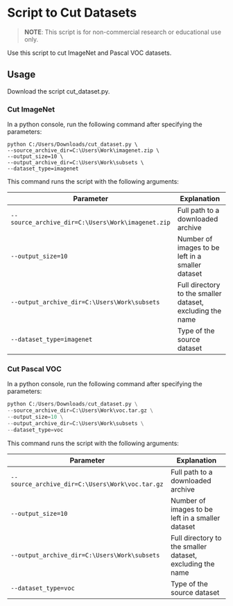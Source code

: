 # Script to Cut Datasets

> **NOTE**: This script is for non-commercial research or educational use only.

Use this script to cut ImageNet and Pascal VOC datasets.

## Usage 

Download the script cut_dataset.py.

### Cut ImageNet

In a python console, run the following command after specifying the parameters:

```
python C:/Users/Downloads/cut_dataset.py \
--source_archive_dir=C:\Users\Work\imagenet.zip \
--output_size=10 \
--output_archive_dir=C:\Users\Work\subsets \
--dataset_type=imagenet
```
This command runs the script with the following arguments:

Parameter  |  Explanation
--|--
`--source_archive_dir=C:\Users\Work\imagenet.zip`  |  Full path to a downloaded archive
`--output_size=10` |  Number of images to be left in a smaller dataset
`--output_archive_dir=C:\Users\Work\subsets` | Full directory to the smaller dataset, excluding the name
`--dataset_type=imagenet`| Type of the source dataset

### Cut Pascal VOC

In a python console, run the following command after specifying the parameters:

```py
python C:/Users/Downloads/cut_dataset.py \
--source_archive_dir=C:\Users\Work\voc.tar.gz \
--output_size=10 \
--output_archive_dir=C:\Users\Work\subsets \
--dataset_type=voc 
```

This command runs the script with the following arguments:

Parameter  |  Explanation
--|--
`--source_archive_dir=C:\Users\Work\voc.tar.gz`  |  Full path to a downloaded archive
`--output_size=10` |  Number of images to be left in a smaller dataset
`--output_archive_dir=C:\Users\Work\subsets` | Full directory to the smaller dataset, excluding the name
`--dataset_type=voc`| Type of the source dataset
